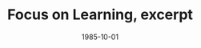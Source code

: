 --- 
title: Focus on Learning, excerpt
layout: "tc-single"
draft: true
hasContentInGallery: true
date: 1985-10-01
--- 